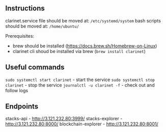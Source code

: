 ## Instructions
clarinet.service file should be moved at: `/etc/systemd/system`
bash scripts should be moved at: `/home/ubuntu/`

Prerequisites:
* brew should be installed (https://docs.brew.sh/Homebrew-on-Linux)
* clarinet cli shoud be installed via brew (`brew install clarinet`)


## Useful commands
`sudo systemctl start clarinet` - start the service
`sudo systemctl stop clarinet` - stop the service
`journalctl -u clarinet -f` - check out and follow logs

## Endpoints
stacks-api - http://3.121.232.80:3999/
stacks-explorer - http://3.121.232.80:8000/
blockchain-explorer - http://3.121.232.80:8001/
